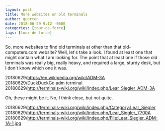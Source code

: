 ```yaml
---
layout: post
title: More websites on old terminals
author: quorten
date: 2018-06-29 9:12 -0500
categories: [tour-de-force]
tags: [tour-de-force]
---
```


So, more websites to find old terminals at other than that
old-computers.com website?  Well, let's take a look.  I found at least
one that might contain what I am looking for.  The point that at least
one if those old terminals was really big, really heavy, and required
a large, sturdy desk, but I don't know which one it was.

20180629/https://en.wikipedia.org/wiki/ADM-3A  
20180629/DuckDuckGo adm terminal  
20180629/http://terminals-wiki.org/wiki/index.php/Lear_Siegler_ADM-3A

Oh, these might be it.  No, I think close, but not quite.

20180629/http://terminals-wiki.org/wiki/index.php/Category:Lear_Siegler  
20180629/http://terminals-wiki.org/wiki/index.php/Lear_Siegler_7700A  
20180629/http://terminals-wiki.org/wiki/index.php/File:Lear_Siegler_ADM-1A-1.jpg
